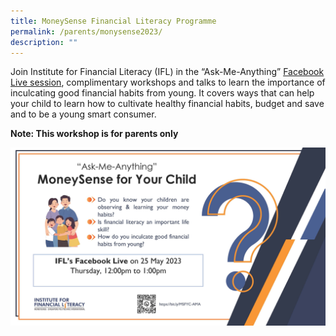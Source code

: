 ```yaml
---
title: MoneySense Financial Literacy Programme
permalink: /parents/monysense2023/
description: ""
---
```

Join Institute for Financial Literacy (IFL) in the “Ask-Me-Anything” [Facebook Live session](https://www.facebook.com/events/s/ask-me-anything-moneysense-for/762779415289716/?mibextid=Z0UBBX), complimentary workshops and talks to learn the importance of inculcating good financial habits from young. It covers ways that can help your child to learn how to cultivate healthy financial habits, budget and save and to be a young smart consumer. 

**Note: This workshop is for parents only**

![](/images/Parents/ms%20workshops%20and%20talks%20june.jpg)